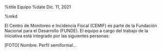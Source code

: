%title Equipo
%date Dic. 11, 2021

%mkd

El Centro de Monitoreo e Incidencia Fiscal (CEMIF) es parte de la Fundación
Nacional para el Desarrollo (FUNDE). El equipo a cargo del trabajo de la
iniciativa está integrado por las siguientes personas:

[FOTO] Nombre. Perfil semiformal...
